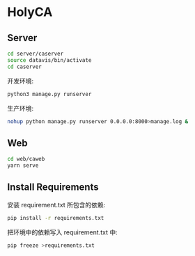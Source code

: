 # HolyCA
## Server
```bash
cd server/caserver
source datavis/bin/activate
cd caserver
```
开发环境:
```bash
python3 manage.py runserver
```
生产环境:
```bash
nohup python manage.py runserver 0.0.0.0:8000>manage.log &
```
## Web
```bash
cd web/caweb
yarn serve
```
## Install Requirements
安装 requirement.txt 所包含的依赖:
```bash
pip install -r requirements.txt
```
把环境中的依赖写入 requirement.txt 中:
```bash
pip freeze >requirements.txt
```
